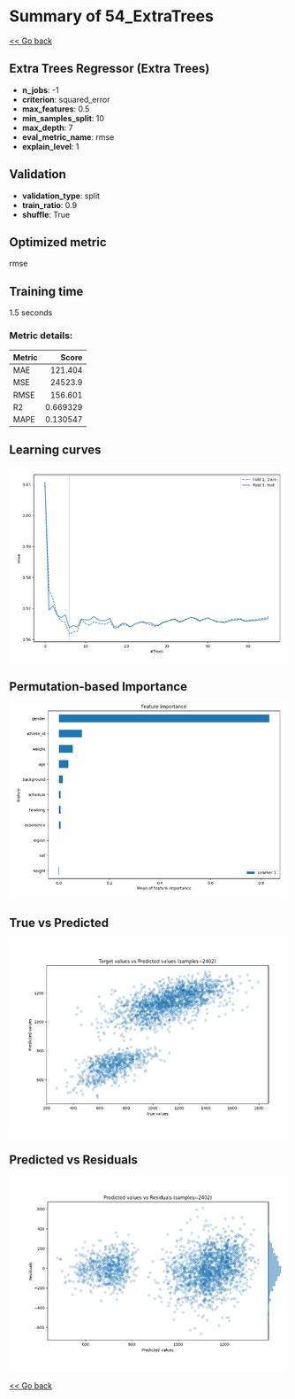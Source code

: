 # Summary of 54_ExtraTrees

[<< Go back](../README.md)


## Extra Trees Regressor (Extra Trees)
- **n_jobs**: -1
- **criterion**: squared_error
- **max_features**: 0.5
- **min_samples_split**: 10
- **max_depth**: 7
- **eval_metric_name**: rmse
- **explain_level**: 1

## Validation
 - **validation_type**: split
 - **train_ratio**: 0.9
 - **shuffle**: True

## Optimized metric
rmse

## Training time

1.5 seconds

### Metric details:
| Metric   |        Score |
|:---------|-------------:|
| MAE      |   121.404    |
| MSE      | 24523.9      |
| RMSE     |   156.601    |
| R2       |     0.669329 |
| MAPE     |     0.130547 |



## Learning curves
![Learning curves](learning_curves.png)

## Permutation-based Importance
![Permutation-based Importance](permutation_importance.png)
## True vs Predicted

![True vs Predicted](true_vs_predicted.png)


## Predicted vs Residuals

![Predicted vs Residuals](predicted_vs_residuals.png)



[<< Go back](../README.md)
